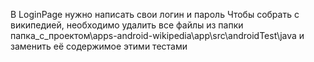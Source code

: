 В LoginPage нужно написать свои логин и пароль
Чтобы собрать с википедией, необходимо удалить все файлы из папки папка_с_проектом\apps-android-wikipedia\app\src\androidTest\java и заменить её содержимое этими тестами
